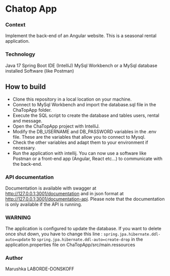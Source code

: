 # Chatop App

### Context
Implement the back-end of an Angular website. This is a seasonal rental application. 

### Technology
Java 17
Spring Boot
IDE (IntelliJ)
MySql Workbench or a MySql database installed
Software (like Postman)

## How to build
- Clone this repository in a local location on your machine.
- Connect to MySql Workbench and import the database.sql file in the ChaTopApp folder.
- Execute the SQL script to create the database and tables users, rental and message.
- Open the ChaTopApp project with IntelliJ.
- Modify the DB_USERNAME and DB_PASSWORD variables in the .env file. These are the variables that allow you to connect to Mysql. 
- Check the other variables and adapt them to your environment if necessary.
- Run the application with intellij.
You can now use a software like Postman or a front-end app (Angular, React etc...) to communicate with the back-end.

### API documentation
Documentation is available with swagger at http://127.0.0.1:3001/documentation and in json format at http://127.0.0.1:3001/documentation-api. 
Please note that the documentation is only available if the API is running.

### WARNING
The application is configured to update the database. 
If you want to delete once shut down, you have to change this line : 
`spring.jpa.hibernate.ddl-auto=update` to `spring.jpa.hibernate.ddl-auto=create-drop` 
in the application.properties file on ChaTopApp/src/main.ressources

### Author
Marushka LABORDE-DONSKOFF